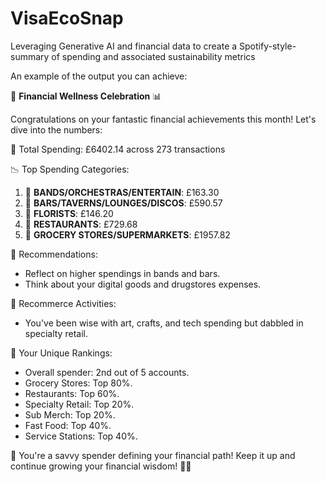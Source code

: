 # VisaEcoSnap
Leveraging Generative AI and financial data to create a Spotify-style-summary of spending and associated sustainability metrics


An example of the output you can achieve:

🎉 **Financial Wellness Celebration** 📊

Congratulations on your fantastic financial achievements this month! Let's dive into the numbers:

💸 Total Spending: £6402.14 across 273 transactions

📉 Top Spending Categories:
1. 💃 **BANDS/ORCHESTRAS/ENTERTAIN**: £163.30
2. 🍻 **BARS/TAVERNS/LOUNGES/DISCOS**: £590.57
3. 🌸 **FLORISTS**: £146.20
4. 🍴 **RESTAURANTS**: £729.68
5. 🛒 **GROCERY STORES/SUPERMARKETS**: £1957.82

💼 Recommendations:
- Reflect on higher spendings in bands and bars.
- Think about your digital goods and drugstores expenses.

🔄 Recommerce Activities:
- You've been wise with art, crafts, and tech spending but dabbled in specialty retail.

🔢 Your Unique Rankings:
- Overall spender: 2nd out of 5 accounts.
- Grocery Stores: Top 80%.
- Restaurants: Top 60%.
- Specialty Retail: Top 20%.
- Sub Merch: Top 20%.
- Fast Food: Top 40%.
- Service Stations: Top 40%.

🎊 You're a savvy spender defining your financial path! Keep it up and continue growing your financial wisdom! 🚀🌟
